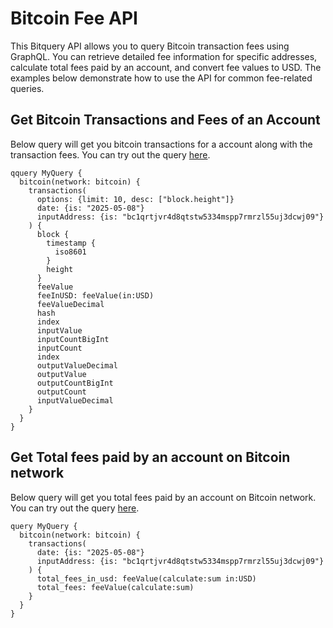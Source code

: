 # Bitcoin Fee API

This Bitquery API allows you to query Bitcoin transaction fees using GraphQL. You can retrieve detailed fee information for specific addresses, calculate total fees paid by an account, and convert fee values to USD. The examples below demonstrate how to use the API for common fee-related queries.

## Get Bitcoin Transactions and Fees of an Account

Below query will get you bitcoin transactions for a account along with the transaction fees. You can try out the query [here](https://ide.bitquery.io/bitcoin-trxn-fees-for-a-account_2).

```
qquery MyQuery {
  bitcoin(network: bitcoin) {
    transactions(
      options: {limit: 10, desc: ["block.height"]}
      date: {is: "2025-05-08"}
      inputAddress: {is: "bc1qrtjvr4d8qtstw5334mspp7rmrzl55uj3dcwj09"}
    ) {
      block {
        timestamp {
          iso8601
        }
        height
      }
      feeValue
      feeInUSD: feeValue(in:USD)
      feeValueDecimal
      hash
      index
      inputValue
      inputCountBigInt
      inputCount
      index
      outputValueDecimal
      outputValue
      outputCountBigInt
      outputCount
      inputValueDecimal
    }
  }
}
```

## Get Total fees paid by an account on Bitcoin network

Below query will get you total fees paid by an account on Bitcoin network. You can try out the query [here](https://ide.bitquery.io/Get-Total-fees-paid-by-an-account-on-Bitcoin-network).

```
query MyQuery {
  bitcoin(network: bitcoin) {
    transactions(
      date: {is: "2025-05-08"}
      inputAddress: {is: "bc1qrtjvr4d8qtstw5334mspp7rmrzl55uj3dcwj09"}
    ) {
      total_fees_in_usd: feeValue(calculate:sum in:USD)
      total_fees: feeValue(calculate:sum)
    }
  }
}
```
